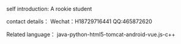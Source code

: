 self introduction:
A rookie student


contact details：
Wechat：H18729716441
QQ:465872620


Related language：
java-python-html5-tomcat-android-vue.js-c++
<!---
18729716441/18729716441 is a ✨ special ✨ repository because its `README.md` (this file) appears on your GitHub profile.
You can click the Preview link to take a look at your changes.
--->
